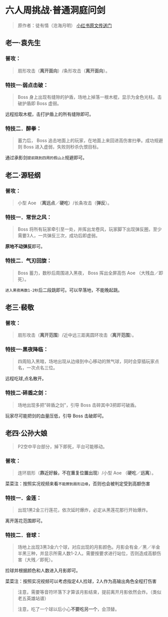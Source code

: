 # 六人周挑战·普通洞庭问剑

> 原作者：徒有情（沧海月明） [小红书原文传送门](http://xhslink.com/5VzWHw)

## 老一·袁先生

### 普攻：

>扇形攻击（**离开面向**）/条形攻击（**离开面向**）。

### 特技一·弱点击破：

>Boss 身上出现有缝隙的护盾，场地上掉落一根木棍，显示为金色光柱。击破护盾即 Boss 虚弱。

远程拾取木棍，击打护盾上的所有缝隙即可。

### 特技二．醉拳：

>蓄力后， Boss 追击地面上的玩家，在地面上来回进高伤害扫拳。成功规避则 Boss 进入虚弱，失败则秒杀仇恨目标。

通过承影剑`提前跳到四周的假山上`规避即可。

## 老二·源轻纲

### 普攻：

>小型 Aoe （**离远点**／**硬吃**）/长条攻击（**弹反**）。

### 特技一．常世之风：

>Boss 将所有玩家牵引至一处，并挥出龙卷风，玩家脚下出现弹反圈，至少需要3人，一共弹反三次，成功后即虚弱。

**原地不动弹反**即可。

### 特技二．气刃回旋：

>Boss 蓄力，数秒后周围进入黑夜， Boss 挥出全屏高伤 Aoe （大残血／即死）。

`进入黑夜再数1-2秒`后二段跳即可。可以早落地，不能晚起跳。

## 老三·裴敬

### 普攻：

>扇形攻击（**离开范围**）/近中远三距离圆环攻击（**离开范围**）。

### 特技一·黑夜降临：

>四周陷入黑暗，场地出现从边缘到中心移动的煞气球，同时会穿插玩家点名，一次点名三位。

远程吃球,点名散开。

### 特技二·碎盾之剑：

>场地出现多把"碎盾之剑"，引导 Boss 击碎其中3把即可破盾。

玩家尽可能把剑的血量压低，引导 Boss 击破即可。

## 老四·公孙大娘

> P2空中平台部分，掉下即死，平台可能移动。

### 普攻：

>连环扇形（**靠近好躲，不在重复位置出现**）/小型 Aoe （**硬吃**／**远离**）。

菜菜注：按照实况视频来看`不能擦到扇形边缘`，否则也会被判定受到高额伤害

### 特技一．金莲：

>出现1黑2金三行莲花，依次延时爆炸，必定从黑莲花那行开始爆炸。

离开莲花范围即可。

### 特技二．音球：

>场地上出现3黑3金六个球，对应出现的月影颜色。月影会有金／黑／半金半黑三种，并显示所需人数1-2人。需要按要求进行站位，否则造成高额伤害（大残／即死）。

捡球并根据颜色和人数进入月影即可。

菜菜注：按照实况视频可以考虑指定4人捡球，2人作为高输出角色全程打伤害

>注意，需要等音符环落下才算该月影结束，提前离开月影依然会炸。（类似老五英雄站谱）
>
>注意，吃了一个球以后小心**不要吃另一个**，会顶替。